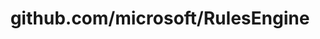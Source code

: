 ---
layout: post
title: github.com/microsoft/RulesEngine
categories: link
tags: [انگلیسی, برنامه‌نویسی]
---